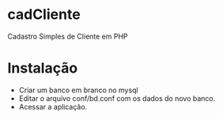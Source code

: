 # cadCliente
Cadastro Simples de Cliente em PHP

# Instalação
- Criar um banco em branco no mysql
- Editar o arquivo conf/bd.conf com os dados do novo banco.
- Acessar a aplicação.
